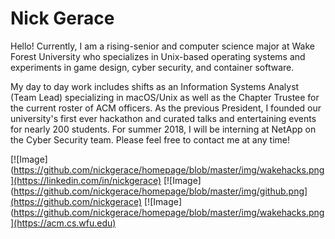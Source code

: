 # Nick Gerace

Hello! Currently, I am a rising-senior and computer science major at Wake Forest University who specializes in Unix-based operating systems and experiments in game design, cyber security, and container software. 

My day to day work includes shifts as an Information Systems Analyst (Team Lead) specializing in macOS/Unix as well as the Chapter Trustee for the current roster of ACM officers. As the previous President, I founded our university's first ever hackathon and curated talks and entertaining events for nearly 200 students. For summer 2018, I will be interning at NetApp on the Cyber Security team. Please feel free to contact me at any time!

[![Image](https://github.com/nickgerace/homepage/blob/master/img/wakehacks.png](https://linkedin.com/in/nickgerace)
[![Image](https://github.com/nickgerace/homepage/blob/master/img/github.png](https://github.com/nickgerace)
[![Image](https://github.com/nickgerace/homepage/blob/master/img/wakehacks.png](https://acm.cs.wfu.edu)
